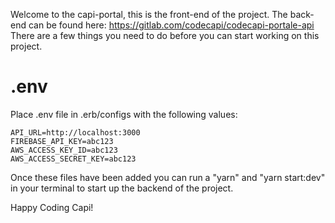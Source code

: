 Welcome to the capi-portal, this is the front-end of the project.
The back-end can be found here: https://gitlab.com/codecapi/codecapi-portale-api
There are a few things you need to do before you can start working on this project.
# .env

Place .env file in .erb/configs with the following values:

```
API_URL=http://localhost:3000
FIREBASE_API_KEY=abc123
AWS_ACCESS_KEY_ID=abc123
AWS_ACCESS_SECRET_KEY=abc123
```

Once these files have been added you can run a "yarn" and "yarn start:dev" in your terminal to start up the backend of the project.

Happy Coding Capi!